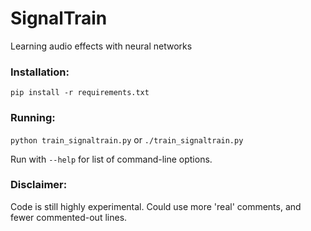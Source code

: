 # SignalTrain

Learning audio effects with neural networks


### Installation:
`pip install -r requirements.txt`

### Running:
`python train_signaltrain.py` or `./train_signaltrain.py`

Run with `--help` for list of command-line options.

### Disclaimer:
Code is still highly experimental. Could use more 'real' comments, and fewer commented-out lines. 
